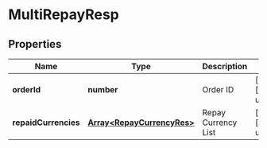 # MultiRepayResp

## Properties

Name | Type | Description | Notes
------------ | ------------- | ------------- | -------------
**orderId** | **number** | Order ID | [optional] [default to undefined]
**repaidCurrencies** | [**Array&lt;RepayCurrencyRes&gt;**](RepayCurrencyRes.md) | Repay Currency List | [optional] [default to undefined]

